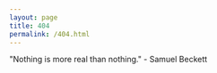 ```yaml
---
layout: page
title: 404
permalink: /404.html
---
```


"Nothing is more real than nothing." - Samuel Beckett